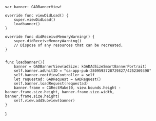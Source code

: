 
    var banner: GADBannerView!
    
    override func viewDidLoad() {
        super.viewDidLoad()
        loadbanner()
    }

    override func didReceiveMemoryWarning() {
        super.didReceiveMemoryWarning()
        // Dispose of any resources that can be recreated.
    }


    func loadbanner(){
        banner = GADBannerView(adSize: kGADAdSizeSmartBannerPortrait)
        self.banner.adUnitID = "ca-app-pub-2809593728729827/4252369390"
        self.banner.rootViewController = self
        let requestad: GADRequest = GADRequest()
        self.banner.loadRequest(requestad)
        banner.frame = CGRectMake(0, view.bounds.height - banner.frame.size.height, banner.frame.size.width, banner.frame.size.height)
        self.view.addSubview(banner)
    }

    
}


